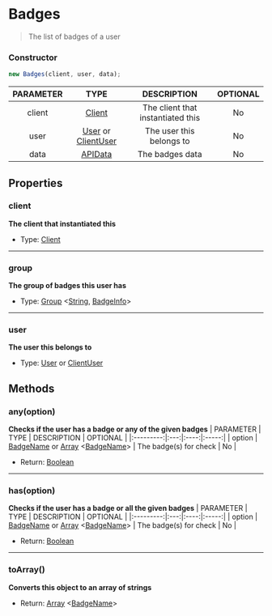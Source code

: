 # Badges
> The list of badges of a user

### Constructor
```js
new Badges(client, user, data);
```

| PARAMETER  | TYPE                                     | DESCRIPTION            | OPTIONAL |
|:----------:|:----------------------------------------:|:----------------------:|:--------:|
| client     | [Client](./client.md)                       | The client that instantiated this  | No       |
| user       | [User](./user.md) or [ClientUser](./clientuser.md) | The user this belongs to | No |
| data       | [APIData](https://docs.fakeyou.com) | The badges data | No        |

## Properties
### client
**The client that instantiated this**
+ Type: [Client](./client.md)

---

### group
**The group of badges this user has**
+ Type: [Group](./group.md) <[String](https://developer.mozilla.org/en-US/docs/Web/JavaScript/Reference/Global_Objects/String), [BadgeInfo](../typeof/badgeinfo.md)>

---

### user
**The user this belongs to**
+ Type: [User](./user.md) or [ClientUser](./clientuser.md)

## Methods
### any(option)
**Checks if the user has a badge or any of the given badges**
| PARAMETER | TYPE | DESCRIPTION | OPTIONAL |
|:---------:|:---:|:----:|:-----:|
| option | [BadgeName](../typeof/badgename.md) or [Array](https://developer.mozilla.org/en-US/docs/Web/JavaScript/Reference/Global_Objects/Boolean) <[BadgeName](../typeof/badgename.md)> | The badge(s) for check | No |
+ Return: [Boolean](https://developer.mozilla.org/en-US/docs/Web/JavaScript/Reference/Global_Objects/Boolean)

---

### has(option)
**Checks if the user has a badge or all the given badges**
| PARAMETER | TYPE | DESCRIPTION | OPTIONAL |
|:---------:|:---:|:----:|:-----:|
| option | [BadgeName](../typeof/badgename.md) or [Array](https://developer.mozilla.org/en-US/docs/Web/JavaScript/Reference/Global_Objects/Boolean) <[BadgeName](../typeof/badgename.md)> | The badge(s) for check | No |
+ Return: [Boolean](https://developer.mozilla.org/en-US/docs/Web/JavaScript/Reference/Global_Objects/Boolean)

---

### toArray()
**Converts this object to an array of strings**
+ Return: [Array](https://developer.mozilla.org/en-US/docs/Web/JavaScript/Reference/Global_Objects/Boolean) <[BadgeName](../typeof/badgename.md)>